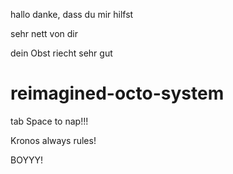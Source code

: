 
hallo 
danke, dass du mir hilfst




sehr nett von dir


dein Obst riecht sehr gut
# reimagined-octo-system
tab Space to nap!!!

Kronos always rules!

BOYYY!

